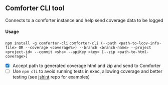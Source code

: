 ## Comforter CLI tool

Connects to a comforter instance and help send coverage data to be logged

#### Usage
`npm install -g comforter-cli`
`comforter-cli (--path <path-to-lcov-info-file> OR --coverage <coverage%>) --branch <branch-name> --project <project-id> --commit <sha> --apiKey <key> [--zip <path-to-html-coverage>]`

* [x] Accept path to generated coverage html and zip and send to Comforter
* [ ] Use `npm cli` to avoid running tests in exec, allowing coverage and better testing (see [jshint](https://github.com/jshint/jshint) repo for examples)
